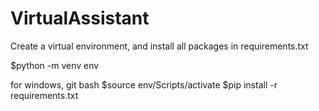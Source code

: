 # VirtualAssistant

Create a virtual environment, and install all packages in requirements.txt

$python -m venv env

for windows, git bash
$source env/Scripts/activate
$pip install -r requirements.txt

